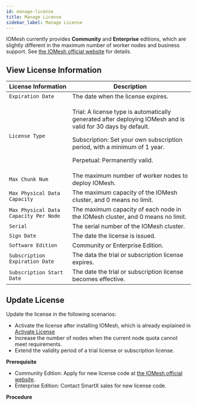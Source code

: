```yaml
---
id: manage-license
title: Manage License
sidebar_label: Manage License
---
```


IOMesh currently provides **Community** and **Enterprise** editions, which are slightly different in the maximum number of worker nodes and business support. See [the IOMesh official website](https://www.iomesh.com/spec) for details. 

## View License Information

|License Information|Description|
|---|---|
|`Expiration Date`|The date when the license expires.|
|`License Type`|<p>Trial: A license type is automatically generated after deploying IOMesh and is valid for 30 days by default.</p><p>Subscription: Set your own subscription period, with a minimum of 1 year.</p><p>Perpetual: Permanently valid.|
|`Max Chunk Num`|The maximum number of worker nodes to deploy IOMesh.|
|`Max Physical Data Capacity`| The maximum capacity of the IOMesh cluster, and 0 means no limit.|
|`Max Physical Data Capacity Per Node`|The maximum capacity of each node in the IOMesh cluster, and 0 means no limit.| 
|`Serial`|The serial number of the IOMesh cluster.|
|`Sign Date`|The date the license is issued.|
|`Software Edition`|Community or Enterprise Edition.|
|`Subscription Expiration Date`|The data the trial or subscription license expires.|
|`Subscription Start Date`|The date the trial or subscription license becomes effective.|

## Update License

Update the license in the following scenarios:

- Activate the license after installing IOMesh, which is already explained in [Activate License]()
- Increase the number of nodes when the current node quota cannot meet requirements.
- Extend the validity period of a trial license or subscription license.

**Prerequisite**

- Community Edition: Apply for new license code at [the IOMesh official website](https://www.iomesh.com/license).
- Enterprise Edition: Contact SmartX sales for new license code. 

**Procedure**





